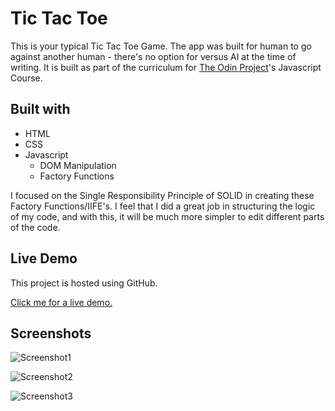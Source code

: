# Tic Tac Toe

This is your typical Tic Tac Toe Game. The app was built for human to go against another human - there's no option for versus AI at the time of writing.  It is built as part of the curriculum for [The Odin Project](https://www.theodinproject.com/)'s Javascript Course.


## Built with

* HTML
* CSS
* Javascript
  * DOM Manipulation
  * Factory Functions
  
I focused on the Single Responsibility Principle of SOLID in creating these Factory Functions/IIFE's. I feel that I did a great job in structuring the logic of my code, and with this, it will be much more simpler to edit different parts of the code.

## Live Demo 

This project is hosted using GitHub.


[Click me for a live demo.](https://dalegacusan.github.io/Tic-Tac-Toe/)

## Screenshots
![Screenshot1](https://imgur.com/lnpblSz.png)

![Screenshot2](https://imgur.com/s0xvYHw.png)

![Screenshot3](https://imgur.com/6JeYRJi.png)

